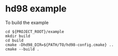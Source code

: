 # hd98 example

To build the example

```
cd ${PROJECT_ROOT}/example
mkdir build
cd build
cmake -Dhd98_DIR=${PATH/TO/hd98-config.cmake} ..
cmake --build .
```
